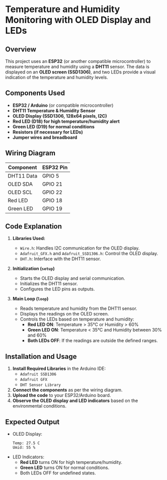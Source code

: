 # Temperature and Humidity Monitoring with OLED Display and LEDs

## Overview
This project uses an **ESP32** (or another compatible microcontroller) to measure temperature and humidity using a **DHT11** sensor. The data is displayed on an **OLED screen (SSD1306)**, and two LEDs provide a visual indication of the temperature and humidity levels.

## Components Used
- **ESP32 / Arduino** (or compatible microcontroller)
- **DHT11 Temperature & Humidity Sensor**
- **OLED Display (SSD1306, 128x64 pixels, I2C)**
- **Red LED (D18) for high temperature/humidity alert**
- **Green LED (D19) for normal conditions**
- **Resistors (if necessary for LEDs)**
- **Jumper wires and breadboard**

## Wiring Diagram
| Component | ESP32 Pin |
|-----------|----------|
| DHT11 Data | GPIO 5 |
| OLED SDA | GPIO 21 |
| OLED SCL | GPIO 22 |
| Red LED | GPIO 18 |
| Green LED | GPIO 19 |

## Code Explanation
1. **Libraries Used:**
   - `Wire.h`: Handles I2C communication for the OLED display.
   - `Adafruit_GFX.h` and `Adafruit_SSD1306.h`: Control the OLED display.
   - `DHT.h`: Interface with the DHT11 sensor.

2. **Initialization (`setup`)**
   - Starts the OLED display and serial communication.
   - Initializes the DHT11 sensor.
   - Configures the LED pins as outputs.

3. **Main Loop (`loop`)**
   - Reads temperature and humidity from the DHT11 sensor.
   - Displays the readings on the OLED screen.
   - Controls the LEDs based on temperature and humidity:
     - **Red LED ON**: Temperature > 35°C or Humidity > 60%
     - **Green LED ON**: Temperature < 35°C and Humidity between 30% and 60%
     - **Both LEDs OFF**: If the readings are outside the defined ranges.

## Installation and Usage
1. **Install Required Libraries** in the Arduino IDE:
   - `Adafruit SSD1306`
   - `Adafruit GFX`
   - `DHT Sensor Library`
2. **Connect the components** as per the wiring diagram.
3. **Upload the code** to your ESP32/Arduino board.
4. **Observe the OLED display and LED indicators** based on the environmental conditions.

## Expected Output
- OLED Display:
  ```
  Temp: 27.5 C
  Umid: 55 %
  ```
- LED Indicators:
  - **Red LED** turns ON for high temperature/humidity.
  - **Green LED** turns ON for normal conditions.
  - Both LEDs OFF for undefined states.

